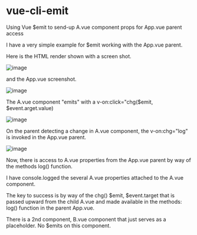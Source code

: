# vue-cli-emit

Using Vue $emit to send-up A.vue component props for App.vue parent access

I have a very simple example for $emit working with the App.vue parent.

Here is the HTML render shown with a screen shot.

![image](https://user-images.githubusercontent.com/89032071/168940675-b8888c83-670e-4c5e-abe3-f85c26a9c388.png)

and the App.vue screenshot.

![image](https://user-images.githubusercontent.com/89032071/168940818-d4032a06-e46f-405f-970a-839e4897a219.png)

The A.vue component "emits" with a v-on:click="chg($emit, $event.arget.value)

![image](https://user-images.githubusercontent.com/89032071/168941338-acc5e495-b1ec-4281-bcb5-b191ccc98fd8.png)

On the parent detecting a change in A.vue component, the v-on:chg="log" is invoked in the App.vue parent.

![image](https://user-images.githubusercontent.com/89032071/168941468-149883d5-1497-421d-aeaf-880d84d68ad9.png)

Now, there is access to A.vue properties from the App.vue parent by way of the methods log() function.

I have console.logged the several A.vue properties attached to the A.vue component.

The key to success is by way of the chg() $emit, $event.target that is passed upward from the child A.vue and made available in the methods: log() function in the parent App.vue.

There is a 2nd component, B.vue component that just serves as a placeholder.  No $emits on this component.
